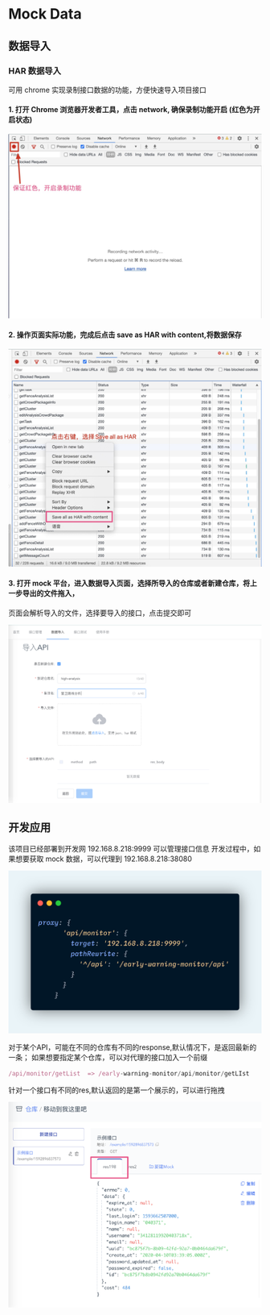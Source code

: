 # Mock Data

## 数据导入

### HAR 数据导入

可用 chrome 实现录制接口数据的功能，方便快速导入项目接口

#### 1. 打开 Chrome 浏览器开发者工具，点击 network, 确保录制功能开启 (红色为开启状态)

![shadow-step1Img](../assets/import-step1.jpg)

#### 2. 操作页面实际功能，完成后点击 save as HAR with content,将数据保存

![shadow-step2Img](../assets/import-step2.jpg)

#### 3. 打开 mock 平台，进入数据导入页面，选择所导入的仓库或者新建仓库，将上一步导出的文件拖入，

页面会解析导入的文件，选择要导入的接口，点击提交即可

![shadow-step3Img](../assets/import-step3.png)

## 开发应用

该项目已经部署到开发网 192.168.8.218:9999 可以管理接口信息
开发过程中，如果想要获取 mock 数据，可以代理到 192.168.8.218:38080

![step3Img](../assets/carbon1.png)

对于某个API，可能在不同的仓库有不同的response,默认情况下，是返回最新的一条；
如果想要指定某个仓库，可以对代理的接口加入一个前缀

```js
/api/monitor/getList  => /early-warning-monitor/api/monitor/getLIst
```

针对一个接口有不同的res,默认返回的是第一个展示的，可以进行拖拽

![res-step](../assets/res-step.png)
